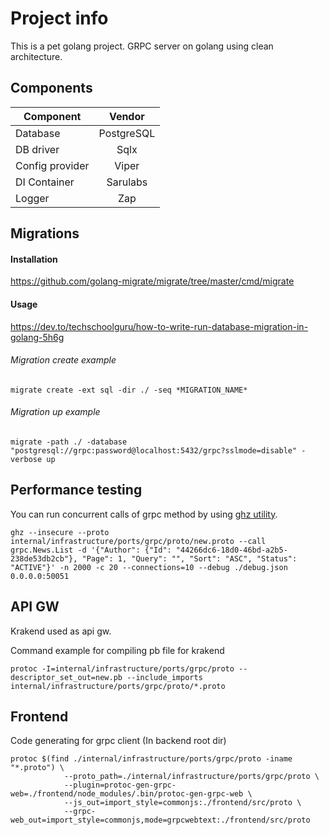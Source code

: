 # Project info
This is a pet golang project. 
GRPC server on golang using clean architecture.

## Components
| Component       |   Vendor   |
|-----------------|:----------:|
| Database        | PostgreSQL |
| DB driver       |    Sqlx    |
| Config provider |   Viper    |
| DI Container    | Sarulabs |
| Logger | Zap |


## Migrations
#### Installation
https://github.com/golang-migrate/migrate/tree/master/cmd/migrate

#### Usage
https://dev.to/techschoolguru/how-to-write-run-database-migration-in-golang-5h6g

###### Migration create example
```
migrate create -ext sql -dir ./ -seq *MIGRATION_NAME*
```    

###### Migration up example
```
migrate -path ./ -database "postgresql://grpc:password@localhost:5432/grpc?sslmode=disable" -verbose up
```    


## Performance testing
You can run concurrent calls of grpc method by using [ghz utility](https://ghz.sh/docs/examples).   
```
ghz --insecure --proto internal/infrastructure/ports/grpc/proto/new.proto --call grpc.News.List -d '{"Author": {"Id": "44266dc6-18d0-46bd-a2b5-238de53db2cb"}, "Page": 1, "Query": "", "Sort": "ASC", "Status": "ACTIVE"}' -n 2000 -c 20 --connections=10 --debug ./debug.json   0.0.0.0:50051
```


## API GW
Krakend used as api gw.

Command example for compiling pb file for krakend
```
protoc -I=internal/infrastructure/ports/grpc/proto --descriptor_set_out=new.pb --include_imports internal/infrastructure/ports/grpc/proto/*.proto
```


## Frontend

Code generating for grpc client (In backend root dir)

```
protoc $(find ./internal/infrastructure/ports/grpc/proto -iname "*.proto") \
 			--proto_path=./internal/infrastructure/ports/grpc/proto \
			--plugin=protoc-gen-grpc-web=./frontend/node_modules/.bin/protoc-gen-grpc-web \
			--js_out=import_style=commonjs:./frontend/src/proto \
			--grpc-web_out=import_style=commonjs,mode=grpcwebtext:./frontend/src/proto
```